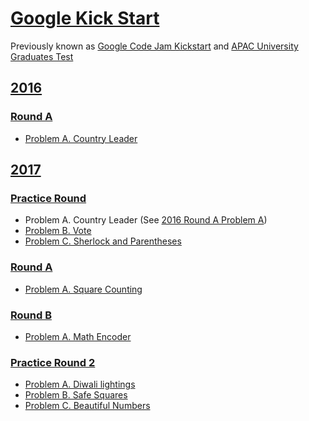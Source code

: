 # [Google Kick Start](https://codingcompetitions.withgoogle.com/kickstart)

Previously known as [Google Code Jam Kickstart](https://code.google.com/codejam/kickstart/)
and [APAC University Graduates Test](https://code.google.com/codejam/apactest)

## [2016](2016)

### [Round A](2016/Round%20A)

- [Problem A. Country Leader](2016/Round%20A/Problem%20A)

## [2017](2017)

### [Practice Round](2017/Practice%20Round)

- Problem A. Country Leader (See [2016 Round A Problem A](2016/Round%20A/Problem%20A))
- [Problem B. Vote](2017/Practice%20Round/Problem%20B)
- [Problem C. Sherlock and Parentheses](2017/Practice%20Round/Problem%20C)

### [Round A](2017/Round%20A)

- [Problem A. Square Counting](2017/Round%20A/Problem%20A)

### [Round B](2017/Round%20B)

- [Problem A. Math Encoder](2017/Round%20B/Problem%20A)

### [Practice Round 2](2017/Practice%20Round%202)

- [Problem A. Diwali lightings](2017/Practice%20Round%202/Problem%20A)
- [Problem B. Safe Squares](2017/Practice%20Round%202/Problem%20B)
- [Problem C. Beautiful Numbers](2017/Practice%20Round%202/Problem%20C)

